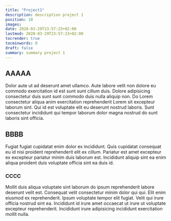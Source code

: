 ```yaml
---
title: "Project1"
description: description project 1
position: 10
images:
date: 2020-03-29T23:57:23+02:00
lastmod: 2020-03-29T23:57:23+02:00
tocrender: true
tocminwords: 0
draft: false
summary: summary project 1
---
```


## AAAAA
Dolor aute ut ad deserunt amet ullamco. Aute labore velit non dolore eu commodo exercitation id est sunt sunt cillum duis. Dolore adipisicing consectetur duis sunt sunt commodo duis nulla aliquip non. Do Lorem consectetur aliqua anim exercitation reprehenderit Lorem sit excepteur laborum sint. Qui id est voluptate elit eu deserunt nostrud laboris. Sunt consectetur incididunt qui tempor laborum dolor magna nostrud do sunt laboris sint officia.

## BBBB
Fugiat fugiat cupidatat enim dolor ex incididunt. Quis cupidatat consequat eu id nisi proident reprehenderit elit ex cillum. Pariatur est amet excepteur ex excepteur pariatur minim duis laborum est. Incididunt aliquip sint ea enim aliqua proident duis voluptate officia sint ea duis id.

### CCCC
Mollit duis aliqua voluptate sint laborum do ipsum reprehenderit labore deserunt velit est. Consequat velit consectetur minim dolor qui qui. Elit enim eiusmod ex reprehenderit. Ipsum voluptate tempor elit fugiat. Velit qui irure officia nostrud sint ea. Incididunt id irure amet occaecat ut irure ut voluptate excepteur reprehenderit. Incididunt irure adipisicing incididunt exercitation mollit nulla.